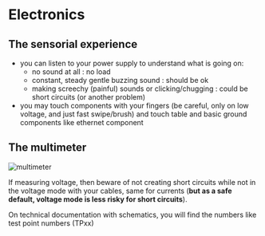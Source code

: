 # Electronics

## The sensorial experience
- you can listen to your power supply to understand what is going on:
  - no sound at all : no load
  - constant, steady gentle buzzing sound : should be ok
  - making screechy (painful) sounds or clicking/chugging : could be short circuits (or another problem)
- you may touch components with your fingers (be careful, only on low voltage, and just fast swipe/brush) and touch table and basic ground components like ethernet component

## The multimeter

![multimeter](./multimeter.jpeg)

If measuring voltage, then beware of not creating short circuits while not in the voltage mode with your cables, same for currents (**but as a safe default, voltage mode is less risky for short circuits**).

On technical documentation with schematics, you will find the numbers like test point numbers (TPxx)

